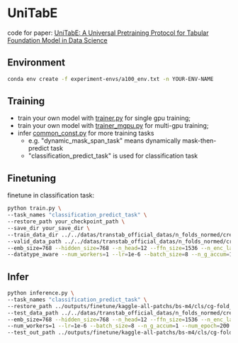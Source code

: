 # UniTabE
code for paper: [UniTabE: A Universal Pretraining Protocol for Tabular Foundation Model in Data Science](https://arxiv.org/abs/2307.09249)

## Environment 
```bash
conda env create -f experiment-envs/a100_env.txt -n YOUR-ENV-NAME
```

## Training
- train your own model with [trainer.py](unitab%2Ftrainer.py) for single gpu training;
- train your own model with [trainer_mgpu.py](unitab%2Ftrainer_mgpu.py) for multi-gpu training;
- infer [common_const.py](unitab%2Fcommon_const.py) for more training tasks
  - e.g. "dynamic_mask_span_task" means dynamically mask-then-predict task
  - "classification_predict_task" is used for classification task

## Finetuning
finetune in classification task:
```bash
python train.py \
--task_names "classification_predict_task" \
--restore_path your_checkpoint_path \
--save_dir your_save_dir \
--train_data_dir ../../datas/transtab_official_datas/n_folds_normed/credit-g/fold_0/train \
--valid_data_path ../../datas/transtab_official_datas/n_folds_normed/credit-g/fold_0/test.jsonl \
--emb_size=768 --hidden_size=768 --n_head=12 --ffn_size=1536 --n_enc_layer=12 \
--datatype_aware --num_workers=1 --lr=1e-6 --batch_size=8 --n_g_accum=1 --num_epoch=200 --dropout=0.0 
```

## Infer
```bash
python inference.py \
--task_names "classification_predict_task" \
--restore_path ../outputs/finetune/kaggle-all-patchs/bs-m4/cls/cg-fold_0/EP-state-25.pt \
--test_data_path ../../datas/transtab_official_datas/n_folds_normed/credit-g/fold_0/test.jsonl \
--emb_size=768 --hidden_size=768 --n_head=12 --ffn_size=1536 --n_enc_layer=12 \
--num_workers=1 --lr=1e-6 --batch_size=8 --n_g_accum=1 --num_epoch=200 --dropout=0.0 \
--test_out_path ../outputs/finetune/kaggle-all-patchs/bs-m4/cls/cg-fold_0/test_out_ep25.jsonl 
```

